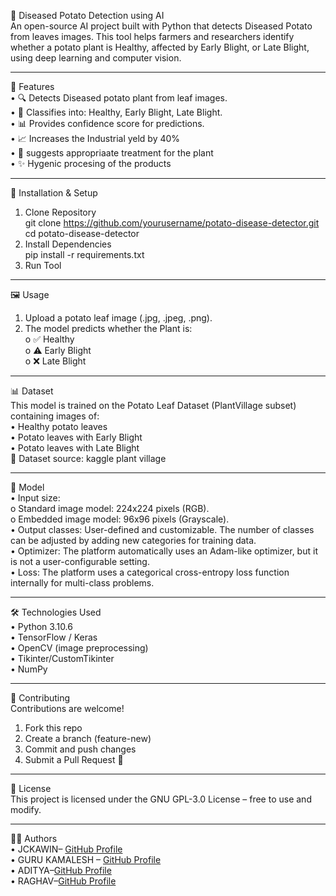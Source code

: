 🥔 Diseased Potato Detection using AI<br>
An open-source AI project built with Python that detects Diseased Potato from leaves  images. This tool helps farmers and researchers identify whether a potato plant is Healthy, affected by Early Blight, or Late Blight, using deep learning and computer vision.
________________________________________
📌 Features<br>
•	🔍 Detects Diseased potato plant from leaf images.<br>
•	🎯 Classifies into: Healthy, Early Blight, Late Blight.<br>
•	📊 Provides confidence score for predictions.<br>
•	📈 Increases the Industrial yeld by 40%<br>
•	💉 suggests appropriaate treatment for the plant<br>
•	✨ Hygenic procesing of the products<br>
________________________________________
🚀 Installation & Setup<br>
1. Clone Repository<br>
git clone https://github.com/yourusername/potato-disease-detector.git<br>
cd potato-disease-detector<br>
2. Install Dependencies<br>
pip install -r requirements.txt<br>
3. Run Tool<br>
________________________________________
🖼️ Usage<br>
1.	Upload a potato leaf image (.jpg, .jpeg, .png).<br>
2.	The model predicts whether the Plant is:<br>
o	✅ Healthy<br>
o	⚠️ Early Blight<br>
o	❌ Late Blight<br>
________________________________________
📊 Dataset<br>
This model is trained on the Potato Leaf Dataset (PlantVillage subset) containing images of:<br>
•	Healthy potato leaves<br>
•	Potato leaves with Early Blight<br>
•	Potato leaves with Late Blight<br>
📌 Dataset source: kaggle plant village<br>
________________________________________
🧠 Model<br>
•	Input size:<br>
o   Standard image model: 224x224 pixels (RGB).<br>
o	  Embedded image model: 96x96 pixels (Grayscale).<br>
•	Output classes: User-defined and customizable. The number of classes can be adjusted by adding new categories for training data.<br>
•	Optimizer: The platform automatically uses an Adam-like optimizer, but it is not a user-configurable setting.<br>
•	Loss: The platform uses a categorical cross-entropy loss function internally for multi-class problems.<br>

________________________________________
🛠️ Technologies Used<br>
•	Python 3.10.6<br>
•	TensorFlow / Keras<br>
•	OpenCV (image preprocessing)<br>
•	Tikinter/CustomTikinter<br>
•	NumPy<br>
________________________________________
🤝 Contributing<br>
Contributions are welcome!<br>
1.	Fork this repo<br>
2.	Create a branch (feature-new)<br>
3.	Commit and push changes<br>
4.	Submit a Pull Request 🚀<br>
________________________________________
📜 License<br>
This project is licensed under the GNU GPL-3.0 License – free to use and modify.<br>
________________________________________
👨‍💻 Authors<br>
•	JCKAWIN– [GitHub Profile](https://github.com/JCKawin) <br>
•	GURU KAMALESH – [GitHub Profile](https://github.com/guru-kamalesh)<br>
•	ADITYA–[GitHub Profile](https://github.com/adithiyaks)<br>
•	RAGHAV–[GitHub Profile](raghavkrishnab2025-max)<br>

